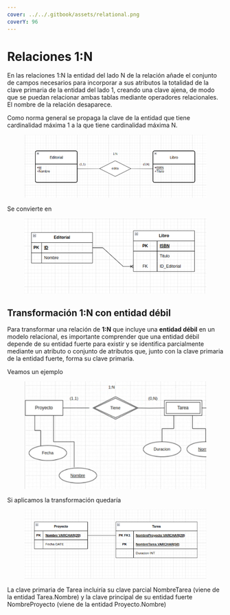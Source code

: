 ```yaml
---
cover: ../../.gitbook/assets/relational.png
coverY: 96
---
```


# Relaciones 1:N

En las relaciones 1:N la entidad del lado N de la relación añade el conjunto de campos necesarios para incorporar a sus atributos la totalidad de la clave primaria de la entidad del lado 1, creando una clave ajena, de modo que se puedan relacionar ambas tablas mediante operadores relacionales. El nombre de la relación desaparece.

Como norma general se propaga la clave de la entidad que tiene cardinalidad máxima 1 a la que tiene cardinalidad máxima N.

<figure><img src="../../.gitbook/assets/image (95).png" alt=""><figcaption></figcaption></figure>

Se convierte en

<figure><img src="../../.gitbook/assets/image (112).png" alt=""><figcaption></figcaption></figure>

## Transformación 1:N con entidad débil

Para transformar una relación de **1:N** que incluye una **entidad débil** en un modelo relacional, es importante comprender que una entidad débil depende de su entidad fuerte para existir y se identifica parcialmente mediante un atributo o conjunto de atributos que, junto con la clave primaria de la entidad fuerte, forma su clave primaria.

Veamos un ejemplo

<figure><img src="../../.gitbook/assets/image.png" alt=""><figcaption></figcaption></figure>

Si aplicamos la transformación quedaría

<figure><img src="../../.gitbook/assets/image (1).png" alt=""><figcaption></figcaption></figure>

La clave primaria de Tarea incluiría su clave parcial NombreTarea (viene de la entidad Tarea.Nombre) y  la clave principal de su entidad fuerte NombreProyecto (viene de la entidad Proyecto.Nombre)

